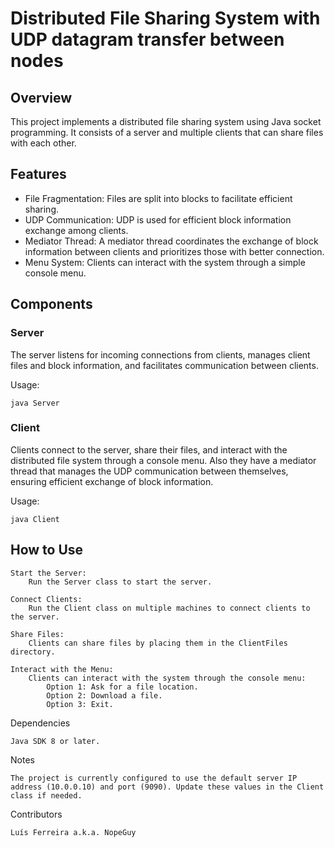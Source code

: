 # Distributed File Sharing System with UDP datagram transfer between nodes
## Overview

This project implements a distributed file sharing system using Java socket programming. It consists of a server and multiple clients that can share files with each other.

## Features

- File Fragmentation: Files are split into blocks to facilitate efficient sharing.
- UDP Communication: UDP is used for efficient block information exchange among clients.
- Mediator Thread: A mediator thread coordinates the exchange of block information between clients and prioritizes those with better connection.
- Menu System: Clients can interact with the system through a simple console menu.

## Components
### Server

The server listens for incoming connections from clients, manages client files and block information, and facilitates communication between clients.

Usage:

```
java Server
```


### Client

Clients connect to the server, share their files, and interact with the distributed file system through a console menu. Also they have a mediator thread that manages the UDP communication between themselves, ensuring efficient exchange of block information.

Usage:

```
java Client
```

## How to Use

    Start the Server:
        Run the Server class to start the server.

    Connect Clients:
        Run the Client class on multiple machines to connect clients to the server.

    Share Files:
        Clients can share files by placing them in the ClientFiles directory.

    Interact with the Menu:
        Clients can interact with the system through the console menu:
            Option 1: Ask for a file location.
            Option 2: Download a file.
            Option 3: Exit.

Dependencies

    Java SDK 8 or later.

Notes

    The project is currently configured to use the default server IP address (10.0.0.10) and port (9090). Update these values in the Client class if needed.

Contributors

    Luís Ferreira a.k.a. NopeGuy
